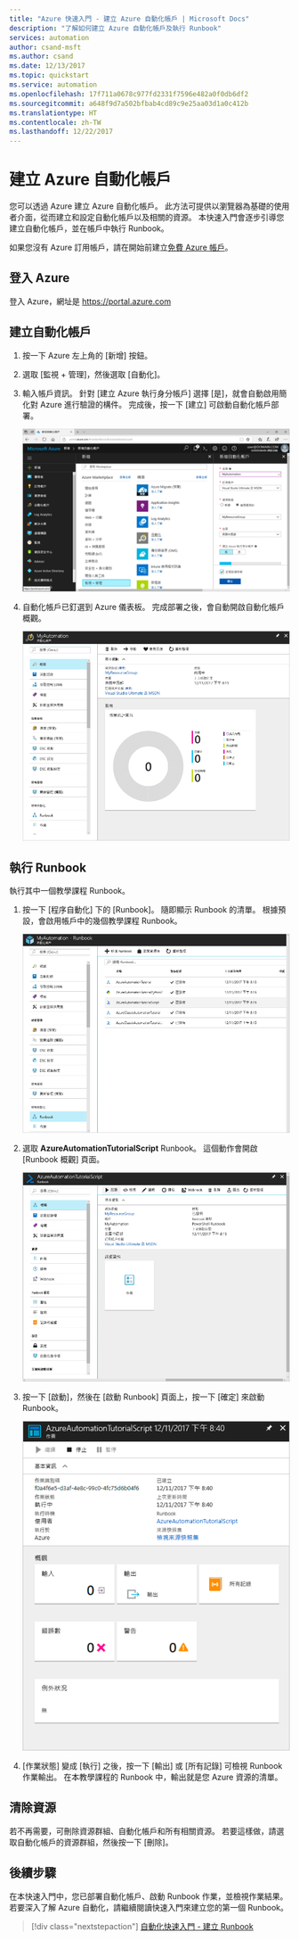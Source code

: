 ```yaml
---
title: "Azure 快速入門 - 建立 Azure 自動化帳戶 | Microsoft Docs"
description: "了解如何建立 Azure 自動化帳戶及執行 Runbook"
services: automation
author: csand-msft
ms.author: csand
ms.date: 12/13/2017
ms.topic: quickstart
ms.service: automation
ms.openlocfilehash: 17f711a0678c977fd2331f7596e482a0f0db6df2
ms.sourcegitcommit: a648f9d7a502bfbab4cd89c9e25aa03d1a0c412b
ms.translationtype: HT
ms.contentlocale: zh-TW
ms.lasthandoff: 12/22/2017
---
```

# <a name="create-an-azure-automation-account"></a>建立 Azure 自動化帳戶

您可以透過 Azure 建立 Azure 自動化帳戶。 此方法可提供以瀏覽器為基礎的使用者介面，從而建立和設定自動化帳戶以及相關的資源。 本快速入門會逐步引導您建立自動化帳戶，並在帳戶中執行 Runbook。

如果您沒有 Azure 訂用帳戶，請在開始前建立[免費 Azure 帳戶](https://azure.microsoft.com/free/?WT.mc_id=A261C142F)。

## <a name="log-in-to-azure"></a>登入 Azure

登入 Azure，網址是 https://portal.azure.com

## <a name="create-automation-account"></a>建立自動化帳戶

1. 按一下 Azure 左上角的 [新增] 按鈕。

1. 選取 [監視 + 管理]，然後選取 [自動化]。

1. 輸入帳戶資訊。 針對 [建立 Azure 執行身分帳戶] 選擇 [是]，就會自動啟用簡化對 Azure 進行驗證的構件。 完成後，按一下 [建立] 可啟動自動化帳戶部署。

    ![在頁面中輸入您自動化帳戶的相關資訊](./media/automation-quickstart-create-account/create-automation-account-portal-blade.png)  

1. 自動化帳戶已釘選到 Azure 儀表板。 完成部署之後，會自動開啟自動化帳戶概觀。

    ![自動化帳戶概觀](./media/automation-quickstart-create-account/automation-account-overview.png)

## <a name="run-a-runbook"></a>執行 Runbook

執行其中一個教學課程 Runbook。

1. 按一下 [程序自動化] 下的 [Runbook]。 隨即顯示 Runbook 的清單。 根據預設，會啟用帳戶中的幾個教學課程 Runbook。

    ![自動化帳戶 Runbook 清單](./media/automation-quickstart-create-account/automation-runbooks-overview.png)

1. 選取 **AzureAutomationTutorialScript** Runbook。 這個動作會開啟 [Runbook 概觀] 頁面。

    ![Runbook 概觀](./media/automation-quickstart-create-account/automation-tutorial-script-runbook-overview.png)

1. 按一下 [啟動]，然後在 [啟動 Runbook] 頁面上，按一下 [確定] 來啟動 Runbook。

    ![Runbook 作業頁面](./media/automation-quickstart-create-account/automation-tutorial-script-job.png)

1. [作業狀態] 變成 [執行] 之後，按一下 [輸出] 或 [所有記錄] 可檢視 Runbook 作業輸出。 在本教學課程的 Runbook 中，輸出就是您 Azure 資源的清單。

## <a name="clean-up-resources"></a>清除資源

若不再需要，可刪除資源群組、自動化帳戶和所有相關資源。 若要這樣做，請選取自動化帳戶的資源群組，然後按一下 [刪除]。

## <a name="next-steps"></a>後續步驟

在本快速入門中，您已部署自動化帳戶、啟動 Runbook 作業，並檢視作業結果。 若要深入了解 Azure 自動化，請繼續閱讀快速入門來建立您的第一個 Runbook。

> [!div class="nextstepaction"]
> [自動化快速入門 - 建立 Runbook](./automation-quickstart-create-runbook.md)
